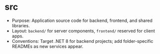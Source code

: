 # src

- Purpose: Application source code for backend, frontend, and shared libraries.
- Layout: `backend/` for server components, `frontend/` reserved for client apps.
- Conventions: Target .NET 8 for backend projects; add folder-specific READMEs as new services appear.

